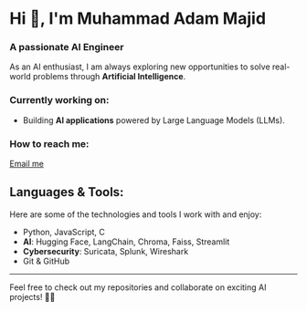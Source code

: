 # Hi 👋, I'm Muhammad Adam Majid
### A passionate **AI Engineer**

As an AI enthusiast, I am always exploring new opportunities to solve real-world problems through **Artificial Intelligence**.

### Currently working on:
- Building **AI applications** powered by Large Language Models (LLMs).

### How to reach me:  
[Email me](mailto:mhmmdadammajid@gmail.com)

## Languages & Tools:
Here are some of the technologies and tools I work with and enjoy:
- Python, JavaScript, C 
- **AI**: Hugging Face, LangChain, Chroma, Faiss, Streamlit
- **Cybersecurity**: Suricata, Splunk, Wireshark
- Git & GitHub 

---

Feel free to check out my repositories and collaborate on exciting AI projects! 👨‍💻
